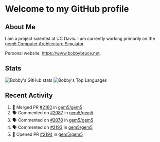# Welcome to my GitHub profile

## About Me

I am a project scientist at UC Davis. I am currently working primarily on the [gem5 Computer Architecture Simulator](https://github.com/gem5).

Personal website: <https://www.bobbybruce.net>.

## Stats

![Bobby's GitHub stats](https://github-readme-stats.vercel.app/api?username=bobbyrbruce&show_icons=true&theme=responsive&include_all_commits=true&count_private=true&show=reviews&disable_animations=true)
![Bobby's Top Languages ](https://github-readme-stats.vercel.app/api/top-langs/?username=bobbyrbruce&layout=compact&theme=responsive&count_private=true&langs_count=10&disable_animations=true)

## Recent Activity

<!--START_SECTION:activity-->
1. 🎉 Merged PR [#2160](https://github.com/gem5/gem5/pull/2160) in [gem5/gem5](https://github.com/gem5/gem5)
2. 🗣 Commented on [#2087](https://github.com/gem5/gem5/pull/2087#issuecomment-2828156645) in [gem5/gem5](https://github.com/gem5/gem5)
3. 🗣 Commented on [#2078](https://github.com/gem5/gem5/pull/2078#issuecomment-2828146817) in [gem5/gem5](https://github.com/gem5/gem5)
4. 🗣 Commented on [#2193](https://github.com/gem5/gem5/pull/2193#issuecomment-2827578377) in [gem5/gem5](https://github.com/gem5/gem5)
5. 💪 Opened PR [#2194](https://github.com/gem5/gem5/pull/2194) in [gem5/gem5](https://github.com/gem5/gem5)
<!--END_SECTION:activity-->
